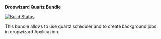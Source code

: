 **Dropwizard Quartz Bundle**

[![Build Status](https://travis-ci.org/lucaangellucci/dropwizard-quartz-jobs.svg?branch=master)](https://travis-ci.org/lucaangellucci/dropwizard-quartz-jobs)

This bundle allows to use quartz scheduler and to create background jobs in dropwizard Applicazion.




